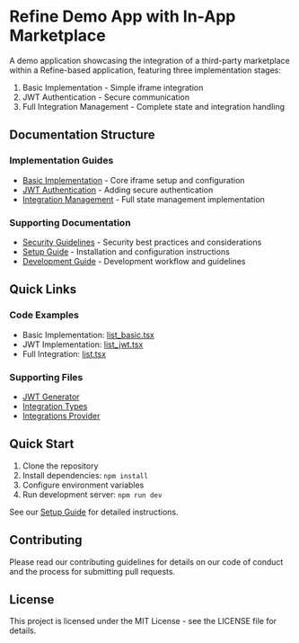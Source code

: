 # Refine Demo App with In-App Marketplace

A demo application showcasing the integration of a third-party marketplace within a Refine-based application, featuring three implementation stages:

1. Basic Implementation - Simple iframe integration
2. JWT Authentication - Secure communication
3. Full Integration Management - Complete state and integration handling

## Documentation Structure

### Implementation Guides
- [Basic Implementation](./docs/basic-implementation.md) - Core iframe setup and configuration
- [JWT Authentication](./docs/jwt-authentication.md) - Adding secure authentication
- [Integration Management](./docs/integration-management.md) - Full state management implementation

### Supporting Documentation
- [Security Guidelines](./docs/security.md) - Security best practices and considerations
- [Setup Guide](./docs/setup.md) - Installation and configuration instructions
- [Development Guide](./docs/development.md) - Development workflow and guidelines

## Quick Links

### Code Examples
- Basic Implementation: [list_basic.tsx](./src/pages/integrations/list_basic.tsx)
- JWT Implementation: [list_jwt.tsx](./src/pages/integrations/list_jwt.tsx)
- Full Integration: [list.tsx](./src/pages/integrations/list.tsx)

### Supporting Files
- [JWT Generator](./src/pages/utils/jwtGenerator.ts)
- [Integration Types](./src/types/integration.ts)
- [Integrations Provider](./src/providers/integrationsProvider.ts)

## Quick Start
1. Clone the repository
2. Install dependencies: `npm install`
3. Configure environment variables
4. Run development server: `npm run dev`

See our [Setup Guide](./docs/setup.md) for detailed instructions.

## Contributing
Please read our contributing guidelines for details on our code of conduct and the process for submitting pull requests.

## License
This project is licensed under the MIT License - see the LICENSE file for details.